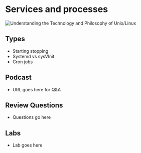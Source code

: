# Services and processes
![Understanding the Technology and Philosophy of Unix/Linux](http://imgs.xkcd.com/comics/2038.png "Understanding the Technology and Philosophy of Unix/Linux")

## Types

   * Starting stopping
   * Systemd vs sysVInit
   * Cron jobs
   
## Podcast	

  * URL goes here for Q&A
  
## Review Questions

  * Questions go here
  
## Labs

  * Lab goes here